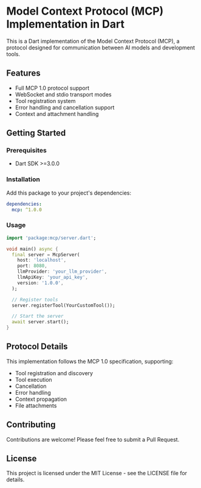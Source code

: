 # Model Context Protocol (MCP) Implementation in Dart

This is a Dart implementation of the Model Context Protocol (MCP), a protocol designed for communication between AI models and development tools.

## Features

- Full MCP 1.0 protocol support
- WebSocket and stdio transport modes
- Tool registration system
- Error handling and cancellation support
- Context and attachment handling

## Getting Started

### Prerequisites

- Dart SDK >=3.0.0

### Installation

Add this package to your project's dependencies:

```yaml
dependencies:
  mcp: ^1.0.0
```

### Usage

```dart
import 'package:mcp/server.dart';

void main() async {
  final server = McpServer(
    host: 'localhost',
    port: 8080,
    llmProvider: 'your_llm_provider',
    llmApiKey: 'your_api_key',
    version: '1.0.0',
  );

  // Register tools
  server.registerTool(YourCustomTool());

  // Start the server
  await server.start();
}
```

## Protocol Details

This implementation follows the MCP 1.0 specification, supporting:

- Tool registration and discovery
- Tool execution
- Cancellation
- Error handling
- Context propagation
- File attachments

## Contributing

Contributions are welcome! Please feel free to submit a Pull Request.

## License

This project is licensed under the MIT License - see the LICENSE file for details.
